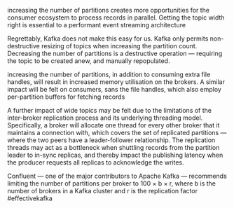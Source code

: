 increasing the number of partitions creates more opportunities for the consumer ecosystem to process records in parallel. Getting the topic width right is essential to a performant event streaming architecture

Regrettably, Kafka does not make this easy for us. Kafka only permits non-destructive resizing of topics when increasing the partition count.
Decreasing the number of partitions is a destructive operation — requiring the topic to be created anew, and manually repopulated.

increasing the number of partitions, in addition to consuming extra file handles, will result in increased memory utilisation on the brokers.
A similar impact will be felt on consumers, sans the file handles, which also employ per-partition buffers for fetching records

A further impact of wide topics may be felt due to the limitations of the inter-broker replication process and its underlying threading model. Specifically, a broker will allocate one thread for every other broker that it maintains a connection with, which covers the set of replicated partitions — where the two peers have a leader-follower relationship.
The replication threads may act as a bottleneck when shuttling records from the partition leader to in-sync replicas, and thereby impact the publishing latency when the producer requests all replicas to acknowledge the writes.

Confluent — one of the major contributors to Apache Kafka — recommends limiting the number of partitions per broker to 100 × b × r, where b is the number of brokers in a Kafka cluster and r is the replication factor
#effectivekafka
